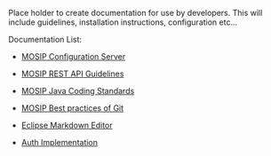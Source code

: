 Place holder to create documentation for use by developers. This will include guidelines, installation instructions, configuration etc...

Documentation List:
- [MOSIP Configuration Server](MOSIP-Configuration-Server)

- [MOSIP REST API Guidelines](MOSIP-REST-API-guidelines)

- [MOSIP Java Coding Standards](MOSIP-Java-coding-standards)

- [MOSIP Best practices of Git](MOSIP---Best-practices-of-Git)

- [Eclipse Markdown Editor](Eclipse-Markdown-Editor)

- [Auth Implementation](Auth-Implementation)
